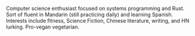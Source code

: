 Computer science enthusiast focused on systems programming and Rust. 
Sort of fluent in Mandarin (still practicing daily) and learning Spanish. 
Interests include fitness, Science Fiction, Chinese literature, writing, and HN lurking. 
Pro-vegan vegetarian.
